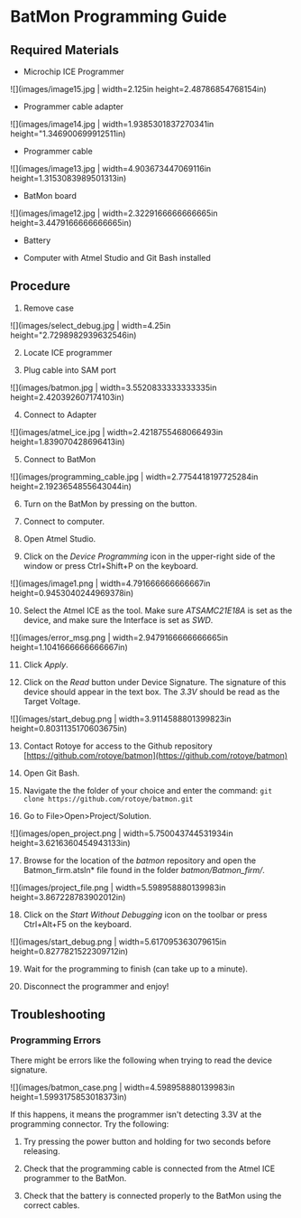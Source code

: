 # BatMon Programming Guide

## Required Materials

*   Microchip ICE Programmer

![](images/image15.jpg | width=2.125in height=2.48786854768154in)

*   Programmer cable adapter

![](images/image14.jpg | width=1.9385301837270341in height="1.346900699912511in)

*   Programmer cable

![](images/image13.jpg | width=4.903673447069116in height=1.3153083989501313in)

*   BatMon board

![](images/image12.jpg | width=2.3229166666666665in height=3.4479166666666665in)

*   Battery

*   Computer with Atmel Studio and Git Bash installed

## Procedure

1.  Remove case

![](images/select_debug.jpg | width=4.25in height="2.7298982939632546in)

2.  Locate ICE programmer

3.  Plug cable into SAM port

![](images/batmon.jpg | width=3.5520833333333335in height=2.420392607174103in)

4.  Connect to Adapter

![](images/atmel_ice.jpg | width=2.4218755468066493in height=1.839070428696413in)

5.  Connect to BatMon

![](images/programming_cable.jpg | width=2.7754418197725284in height=2.1923654855643044in)

6.  Turn on the BatMon by pressing on the button.

7.  Connect to computer.

8.  Open Atmel Studio.

9.  Click on the *Device Programming* icon in the upper-right side of the window or press Ctrl+Shift+P on the keyboard.

![](images/image1.png | width=4.791666666666667in height=0.9453040244969378in)

10. Select the Atmel ICE as the tool. Make sure *ATSAMC21E18A* is set as the device, and make sure the Interface is set as *SWD*.

![](images/error_msg.png | width=2.9479166666666665in height=1.1041666666666667in)

11. Click *Apply*.

12. Click on the *Read* button under Device Signature. The signature of this device should appear in the text box. The *3.3V* should be read as the Target Voltage.

![](images/start_debug.png | width=3.9114588801399823in height=0.8031135170603675in)

13. Contact Rotoye for access to the Github repository [https://github.com/rotoye/batmon](https://github.com/rotoye/batmon)

14. Open Git Bash.

15. Navigate the the folder of your choice and enter the command: `git clone https://github.com/rotoye/batmon.git`

16. Go to File\>Open\>Project/Solution.

![](images/open_project.png | width=5.750043744531934in height=3.6216360454943133in)

17. Browse for the location of the *batmon* repository and open the Batmon_firm.atsln* file found in the folder *batmon/Batmon_firm/*.

![](images/project_file.png | width=5.598958880139983in height=3.867228783902012in)

18. Click on the *Start Without Debugging* icon on the toolbar or press Ctrl+Alt+F5 on the keyboard.

![](images/start_debug.png | width=5.617095363079615in height=0.8277821522309712in)

19. Wait for the programming to finish (can take up to a minute).

20. Disconnect the programmer and enjoy!

## Troubleshooting

### Programming Errors

There might be errors like the following when trying to read the device
signature.

![](images/batmon_case.png | width=4.598958880139983in height=1.5993175853018373in)

If this happens, it means the programmer isn't detecting 3.3V at the
programming connector. Try the following:

1.  Try pressing the power button and holding for two seconds before releasing.

2.  Check that the programming cable is connected from the Atmel ICE programmer to the BatMon.

3.  Check that the battery is connected properly to the BatMon using the correct cables.

